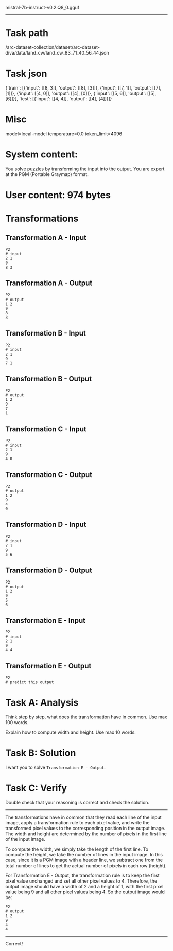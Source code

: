 mistral-7b-instruct-v0.2.Q8_0.gguf

---

# Task path
/arc-dataset-collection/dataset/arc-dataset-diva/data/land_cw/land_cw_83_71_40_56_44.json

# Task json
{'train': [{'input': [[8, 3]], 'output': [[8], [3]]}, {'input': [[7, 1]], 'output': [[7], [1]]}, {'input': [[4, 0]], 'output': [[4], [0]]}, {'input': [[5, 6]], 'output': [[5], [6]]}], 'test': [{'input': [[4, 4]], 'output': [[4], [4]]}]}



# Misc
model=local-model
temperature=0.0
token_limit=4096


# System content:
You solve puzzles by transforming the input into the output. You are expert at the PGM (Portable Graymap) format.


# User content: 974 bytes
# Transformations

## Transformation A - Input

```pgm
P2
# input
2 1
9
8 3
```

## Transformation A - Output

```pgm
P2
# output
1 2
9
8
3
```

## Transformation B - Input

```pgm
P2
# input
2 1
9
7 1
```

## Transformation B - Output

```pgm
P2
# output
1 2
9
7
1
```

## Transformation C - Input

```pgm
P2
# input
2 1
9
4 0
```

## Transformation C - Output

```pgm
P2
# output
1 2
9
4
0
```

## Transformation D - Input

```pgm
P2
# input
2 1
9
5 6
```

## Transformation D - Output

```pgm
P2
# output
1 2
9
5
6
```

## Transformation E - Input

```pgm
P2
# input
2 1
9
4 4
```

## Transformation E - Output

```pgm
P2
# predict this output
```

# Task A: Analysis

Think step by step, what does the transformation have in common. Use max 100 words.

Explain how to compute width and height. Use max 10 words.

# Task B: Solution

I want you to solve `Transformation E - Output`.

# Task C: Verify

Double check that your reasoning is correct and check the solution.




---

 The transformations have in common that they read each line of the input image, apply a transformation rule to each pixel value, and write the transformed pixel values to the corresponding position in the output image. The width and height are determined by the number of pixels in the first line of the input image.

To compute the width, we simply take the length of the first line. To compute the height, we take the number of lines in the input image. In this case, since it is a PGM image with a header line, we subtract one from the total number of lines to get the actual number of pixels in each row (height).

For Transformation E - Output, the transformation rule is to keep the first pixel value unchanged and set all other pixel values to 4. Therefore, the output image should have a width of 2 and a height of 1, with the first pixel value being 9 and all other pixel values being 4. So the output image would be:

```pgm
P2
# output
1 2
9
4
4
```

---



Correct!


